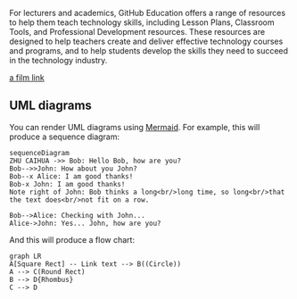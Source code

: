 For lecturers and academics, GitHub Education offers a range of resources to help them teach technology skills, including Lesson Plans, Classroom Tools, and Professional Development resources. These resources are designed to help teachers create and deliver effective technology courses and programs, and to help students develop the skills they need to succeed in the technology industry.


[a film link](https://www.youtube.com/live/86ZkbwYi1PI?feature=shared)
## UML diagrams

You can render UML diagrams using [Mermaid](https://mermaidjs.github.io/). For example, this will produce a sequence diagram:

```mermaid
sequenceDiagram
ZHU CAIHUA ->> Bob: Hello Bob, how are you?
Bob-->>John: How about you John?
Bob--x Alice: I am good thanks!
Bob-x John: I am good thanks!
Note right of John: Bob thinks a long<br/>long time, so long<br/>that the text does<br/>not fit on a row.

Bob-->Alice: Checking with John...
Alice->John: Yes... John, how are you?
```

And this will produce a flow chart:

```mermaid
graph LR
A[Square Rect] -- Link text --> B((Circle))
A --> C(Round Rect)
B --> D{Rhombus}
C --> D
```
